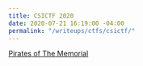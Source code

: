 ```yaml
---
title: CSICTF 2020
date: 2020-07-21 16:19:00 -04:00
permalink: "/writeups/ctfs/csictf/"
---
```


[Pirates of The Memorial](noodulz.me/writeups/ctfs/csictf/)
